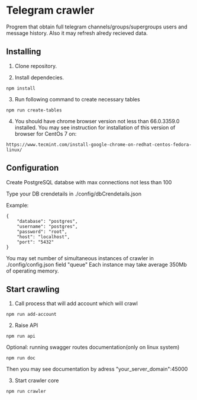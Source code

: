 # Telegram crawler

Progrem that obtain full telegram channels/groups/supergroups users and message history. Also it may refresh 
alredy recieved data.

## Installing

1) Clone repository.

2) Install dependecies.

```
npm install
```

3) Run following command to create necessary tables

```
npm run create-tables
```

4) You should have chrome browser version not less than 66.0.3359.0 installed.
You may see instruction for installation of this version of browser for CentOs 7 on:

```
https://www.tecmint.com/install-google-chrome-on-redhat-centos-fedora-linux/
```

## Configuration

Create PostgreSQL databse with max connections not less than 100

Type your DB crendetails in ./config/dbCrendetails.json

Example:

```
{
    "database": "postgres",
    "username": "postgres",
    "password": "root",
    "host": "localhost",
    "port": "5432"
}
```

You may set number of simultaneous instances of crawler in ./config/config.json field "queue"
Each instance may take average 350Mb of operating memory.

## Start crawling

1) Call process that will add account which will crawl

```
npm run add-account
```


2) Raise API

```
npm run api
```

Optional: running swagger routes documentation(only on linux system)

```
npm run doc
```

Then you may see documentation by adress "your_server_domain":45000

3) Start crawler core

```
npm run crawler
```